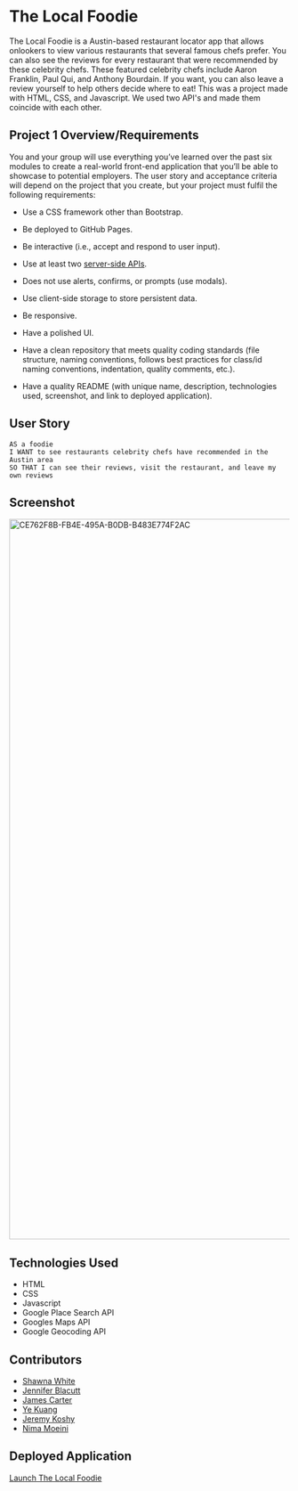 # The Local Foodie
The Local Foodie is a Austin-based restaurant locator app that allows onlookers to view various restaurants that several famous chefs prefer. You can also see the reviews for every restaurant that were recommended by these celebrity chefs. These featured celebrity chefs include Aaron Franklin, Paul Qui, and Anthony Bourdain. If you want, you can also leave a review yourself to help others decide where to eat! This was a project made with HTML, CSS, and Javascript. We used two API's and made them coincide with each other.

## Project 1 Overview/Requirements
You and your group will use everything you’ve learned over the past six modules to create a real-world front-end application that you’ll be able to showcase to potential employers. The user story and acceptance criteria will depend on the project that you create, but your project must fulfil the following requirements:

* Use a CSS framework other than Bootstrap.

* Be deployed to GitHub Pages.

* Be interactive (i.e., accept and respond to user input).

* Use at least two [server-side APIs](https://coding-boot-camp.github.io/full-stack/apis/api-resources).

* Does not use alerts, confirms, or prompts (use modals).

* Use client-side storage to store persistent data.

* Be responsive.

* Have a polished UI.

* Have a clean repository that meets quality coding standards (file structure, naming conventions, follows best practices for class/id naming conventions, indentation, quality comments, etc.).

* Have a quality README (with unique name, description, technologies used, screenshot, and link to deployed application).

## User Story

```
AS a foodie
I WANT to see restaurants celebrity chefs have recommended in the Austin area
SO THAT I can see their reviews, visit the restaurant, and leave my own reviews
```

## Screenshot
<img width="1294" alt="CE762F8B-FB4E-495A-B0DB-B483E774F2AC" src="https://user-images.githubusercontent.com/112911066/199359683-de21c03d-ce48-4bce-ba52-c7740cde72b6.png">


## Technologies Used
* HTML
* CSS
* Javascript
* Google Place Search API
* Googles Maps API
* Google Geocoding API

## Contributors
* [Shawna White](https://github.com/shawnawhite3699)
* [Jennifer Blacutt](https://github.com/itsjennyb)
* [James Carter](https://github.com/carterjamesmike)
* [Ye Kuang](https://github.com/ykuang321)
* [Jeremy Koshy](https://github.com/jbkoshy)
* [Nima Moeini](https://github.com/nickthepriest76)

## Deployed Application
[Launch The Local Foodie](https://shawnawhite3699.github.io/the-local-foodie/)
